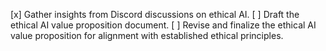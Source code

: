 [x] Gather insights from Discord discussions on ethical AI.
[ ] Draft the ethical AI value proposition document.
[ ] Revise and finalize the ethical AI value proposition for alignment with established ethical principles.